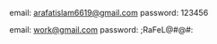 <!-- shop user email and password -->
email: arafatislam6619@gmail.com
password: 123456

<!-- admin email and password -->
email: work@gmail.com
password: ;RaFeL@#@#: